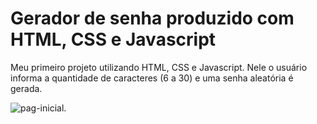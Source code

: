 # Gerador de senha produzido com HTML, CSS e Javascript
Meu primeiro projeto utilizando HTML, CSS e Javascript. Nele o usuário informa a quantidade de caracteres (6 a 30) e uma senha aleatória é gerada.

![pag-inicial](https://github.com/Gui-lherme-Oliv/gerador-senha/assets/123426025/b28b1306-9f80-470a-bcec-ac3d58115241).
